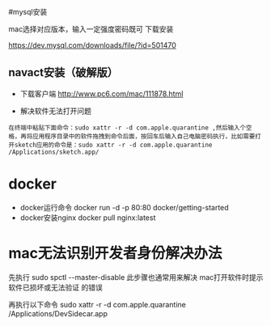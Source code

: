 #mysql安装

mac选择对应版本，输入一定强度密码既可 下载安装 

https://dev.mysql.com/downloads/file/?id=501470

## navact安装（破解版）

- 下载客户端 http://www.pc6.com/mac/111878.html

- 解决软件无法打开问题

```
在终端中粘贴下面命令：sudo xattr -r -d com.apple.quarantine ,然后输入个空格，再将应用程序目录中的软件拖拽到命令后面，按回车后输入自己电脑密码执行，比如需要打开sketch应用的命令是：sudo xattr -r -d com.apple.quarantine /Applications/sketch.app/

```

# docker

- docker运行命令  docker run -d -p 80:80 docker/getting-started
- docker安装nginx docker pull nginx:latest   


# mac无法识别开发者身份解决办法 

先执行 sudo spctl --master-disable
此步骤也通常用来解决 mac打开软件时提示软件已损坏或无法验证 的错误

再执行以下命令
sudo xattr -r -d com.apple.quarantine /Applications/DevSidecar.app

